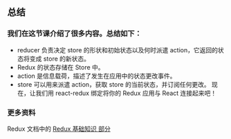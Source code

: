 <!--
 * @Description: 
 * @Author: ranyang
 * @Date: 2020-04-20 09:42:00
 * @LastEditTime: 2020-04-27 14:05:45
 * @FilePath: /12-uda/03-react-learning-uda/2-react&redux/2-redux的核心/6总结.md
 -->
## 总结

### 我们在这节课介绍了很多内容。总结如下：

* reducer 负责决定 store 的形状和初始状态以及何时派遣 action，它返回的状态将变成 store 的新状态。
* Redux 的状态存储在 Store 中。
* action 是信息载荷，描述了发生在应用中的状态更改事件。
* store 可以用来派遣 action，获取 store 的当前状态，并订阅任何更改。
现在，让我们用 react-redux 绑定将你的 Redux 应用与 React 连接起来吧！

### 更多资料
Redux 文档中的 [Redux 基础知识 部分](http://redux.js.org/docs/basics/)